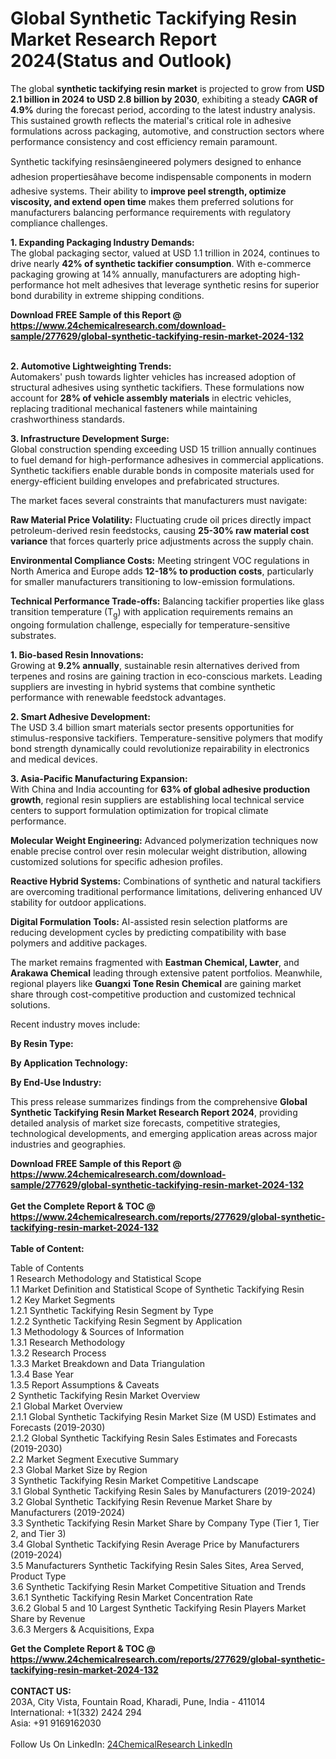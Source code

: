 <h1>Global Synthetic Tackifying Resin Market Research Report 2024(Status and Outlook)</h1><p>The global <strong>synthetic tackifying resin market</strong> is projected to grow from <strong>USD 2.1 billion in 2024 to USD 2.8 billion by 2030</strong>, exhibiting a steady <strong>CAGR of 4.9%</strong> during the forecast period, according to the latest industry analysis. This sustained growth reflects the material's critical role in adhesive formulations across packaging, automotive, and construction sectors where performance consistency and cost efficiency remain paramount.</p><p>Synthetic tackifying resinsâengineered polymers designed to enhance adhesion propertiesâhave become indispensable components in modern adhesive systems. Their ability to <strong>improve peel strength, optimize viscosity, and extend open time</strong> makes them preferred solutions for manufacturers balancing performance requirements with regulatory compliance challenges.</p><p><strong>1. Expanding Packaging Industry Demands:</strong><br>
The global packaging sector, valued at USD 1.1 trillion in 2024, continues to drive nearly <strong>42% of synthetic tackifier consumption</strong>. With e-commerce packaging growing at 14% annually, manufacturers are adopting high-performance hot melt adhesives that leverage synthetic resins for superior bond durability in extreme shipping conditions.</p><div><b>Download FREE Sample of this Report @ 
            <a href="https://www.24chemicalresearch.com/download-sample/277629/global-synthetic-tackifying-resin-market-2024-132">
            https://www.24chemicalresearch.com/download-sample/277629/global-synthetic-tackifying-resin-market-2024-132</a></b></div><br><p><strong>2. Automotive Lightweighting Trends:</strong><br>
Automakers' push towards lighter vehicles has increased adoption of structural adhesives using synthetic tackifiers. These formulations now account for <strong>28% of vehicle assembly materials</strong> in electric vehicles, replacing traditional mechanical fasteners while maintaining crashworthiness standards.</p><p><strong>3. Infrastructure Development Surge:</strong><br>
Global construction spending exceeding USD 15 trillion annually continues to fuel demand for high-performance adhesives in commercial applications. Synthetic tackifiers enable durable bonds in composite materials used for energy-efficient building envelopes and prefabricated structures.</p><p>The market faces several constraints that manufacturers must navigate:</p><p><strong>Raw Material Price Volatility:</strong> Fluctuating crude oil prices directly impact petroleum-derived resin feedstocks, causing <strong>25-30% raw material cost variance</strong> that forces quarterly price adjustments across the supply chain.</p><p><strong>Environmental Compliance Costs:</strong> Meeting stringent VOC regulations in North America and Europe adds <strong>12-18% to production costs</strong>, particularly for smaller manufacturers transitioning to low-emission formulations.</p><p><strong>Technical Performance Trade-offs:</strong> Balancing tackifier properties like glass transition temperature (T<sub>g</sub>) with application requirements remains an ongoing formulation challenge, especially for temperature-sensitive substrates.</p><p><strong>1. Bio-based Resin Innovations:</strong><br>
Growing at <strong>9.2% annually</strong>, sustainable resin alternatives derived from terpenes and rosins are gaining traction in eco-conscious markets. Leading suppliers are investing in hybrid systems that combine synthetic performance with renewable feedstock advantages.</p><p><strong>2. Smart Adhesive Development:</strong><br>
The USD 3.4 billion smart materials sector presents opportunities for stimulus-responsive tackifiers. Temperature-sensitive polymers that modify bond strength dynamically could revolutionize repairability in electronics and medical devices.</p><p><strong>3. Asia-Pacific Manufacturing Expansion:</strong><br>
With China and India accounting for <strong>63% of global adhesive production growth</strong>, regional resin suppliers are establishing local technical service centers to support formulation optimization for tropical climate performance.</p><p><strong>Molecular Weight Engineering:</strong> Advanced polymerization techniques now enable precise control over resin molecular weight distribution, allowing customized solutions for specific adhesion profiles.</p><p><strong>Reactive Hybrid Systems:</strong> Combinations of synthetic and natural tackifiers are overcoming traditional performance limitations, delivering enhanced UV stability for outdoor applications.</p><p><strong>Digital Formulation Tools:</strong> AI-assisted resin selection platforms are reducing development cycles by predicting compatibility with base polymers and additive packages.</p><p>The market remains fragmented with <strong>Eastman Chemical, Lawter</strong>, and <strong>Arakawa Chemical</strong> leading through extensive patent portfolios. Meanwhile, regional players like <strong>Guangxi Tone Resin Chemical</strong> are gaining market share through cost-competitive production and customized technical solutions.</p><p>Recent industry moves include:</p><p><strong>By Resin Type:</strong></p><p><strong>By Application Technology:</strong></p><p><strong>By End-Use Industry:</strong></p><p>This press release summarizes findings from the comprehensive <strong>Global Synthetic Tackifying Resin Market Research Report 2024</strong>, providing detailed analysis of market size forecasts, competitive strategies, technological developments, and emerging application areas across major industries and geographies.</p><div><b>Download FREE Sample of this Report @ 
            <a href="https://www.24chemicalresearch.com/download-sample/277629/global-synthetic-tackifying-resin-market-2024-132">
            https://www.24chemicalresearch.com/download-sample/277629/global-synthetic-tackifying-resin-market-2024-132</a></b></div><br><div><b>Get the Complete Report & TOC @ 
            <a href="https://www.24chemicalresearch.com/reports/277629/global-synthetic-tackifying-resin-market-2024-132">
            https://www.24chemicalresearch.com/reports/277629/global-synthetic-tackifying-resin-market-2024-132</a></b></div><br>
            <b>Table of Content:</b><p>Table of Contents<br />
1 Research Methodology and Statistical Scope<br />
1.1 Market Definition and Statistical Scope of Synthetic Tackifying Resin<br />
1.2 Key Market Segments<br />
1.2.1 Synthetic Tackifying Resin Segment by Type<br />
1.2.2 Synthetic Tackifying Resin Segment by Application<br />
1.3 Methodology & Sources of Information<br />
1.3.1 Research Methodology<br />
1.3.2 Research Process<br />
1.3.3 Market Breakdown and Data Triangulation<br />
1.3.4 Base Year<br />
1.3.5 Report Assumptions & Caveats<br />
2 Synthetic Tackifying Resin Market Overview<br />
2.1 Global Market Overview<br />
2.1.1 Global Synthetic Tackifying Resin Market Size (M USD) Estimates and Forecasts (2019-2030)<br />
2.1.2 Global Synthetic Tackifying Resin Sales Estimates and Forecasts (2019-2030)<br />
2.2 Market Segment Executive Summary<br />
2.3 Global Market Size by Region<br />
3 Synthetic Tackifying Resin Market Competitive Landscape<br />
3.1 Global Synthetic Tackifying Resin Sales by Manufacturers (2019-2024)<br />
3.2 Global Synthetic Tackifying Resin Revenue Market Share by Manufacturers (2019-2024)<br />
3.3 Synthetic Tackifying Resin Market Share by Company Type (Tier 1, Tier 2, and Tier 3)<br />
3.4 Global Synthetic Tackifying Resin Average Price by Manufacturers (2019-2024)<br />
3.5 Manufacturers Synthetic Tackifying Resin Sales Sites, Area Served, Product Type<br />
3.6 Synthetic Tackifying Resin Market Competitive Situation and Trends<br />
3.6.1 Synthetic Tackifying Resin Market Concentration Rate<br />
3.6.2 Global 5 and 10 Largest Synthetic Tackifying Resin Players Market Share by Revenue<br />
3.6.3 Mergers & Acquisitions, Expa</p><div><b>Get the Complete Report & TOC @ 
            <a href="https://www.24chemicalresearch.com/reports/277629/global-synthetic-tackifying-resin-market-2024-132">
            https://www.24chemicalresearch.com/reports/277629/global-synthetic-tackifying-resin-market-2024-132</a></b></div><br><b>CONTACT US:</b><br>
            203A, City Vista, Fountain Road, Kharadi, Pune, India - 411014<br>
            International: +1(332) 2424 294<br>
            Asia: +91 9169162030 <br><br>
            Follow Us On LinkedIn: <a href="https://www.linkedin.com/company/24chemicalresearch/">24ChemicalResearch LinkedIn</a>